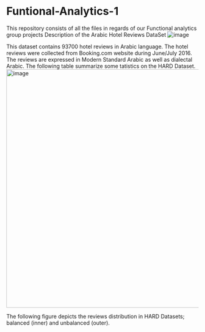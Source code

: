 # Funtional-Analytics-1
This repository consists of all the files in regards of our Functional analytics group projects
Description of the Arabic Hotel Reviews DataSet
![image](https://user-images.githubusercontent.com/93213738/209848422-1d7a1aa0-7cfc-4c6b-99f5-b2f9cc0b3ed3.png)

This dataset contains 93700 hotel reviews in Arabic language. The hotel reviews were collected from Booking.com website during June/July 2016. The reviews are expressed in Modern Standard Arabic as well as dialectal Arabic. The following table summarize some tatistics on the HARD Dataset.
<img width="624" alt="image" src="https://user-images.githubusercontent.com/93213738/209848209-f668e447-7c41-4270-a35f-503ce096e275.png">

The following figure depicts the reviews distribution in HARD Datasets; balanced (inner) and unbalanced (outer). 
